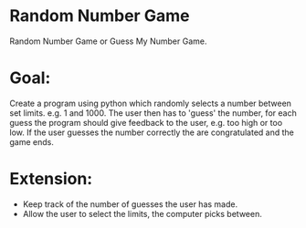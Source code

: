 Random Number Game
==================

Random Number Game or Guess My Number Game.

Goal:
=====
Create a program using python which randomly selects a number between set limits. e.g. 1 and 1000. The user then has to 'guess' the number, for each guess the program should give feedback to the user, e.g. too high or too low. If the user guesses the number correctly the are congratulated and the game ends.

Extension:
==========
- Keep track of the number of guesses the user has made.
- Allow the user to select the limits, the computer picks between.
